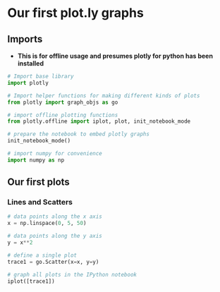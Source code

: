 # Our first plot.ly graphs

## Imports

* **This is for offline usage and presumes plotly for python has been installed**

```python
# Import base library
import plotly

# Import helper functions for making different kinds of plots
from plotly import graph_objs as go

# import offline plotting functions
from plotly.offline import iplot, plot, init_notebook_mode

# prepare the notebook to embed plotly graphs
init_notebook_mode()

# import numpy for convenience
import numpy as np
```

## Our first plots

### Lines and Scatters

```python
# data points along the x axis
x = np.linspace(0, 5, 50)

# data points along the y axis
y = x**2

# define a single plot
trace1 = go.Scatter(x=x, y=y)

# graph all plots in the IPython notebook
iplot([trace1])
```
